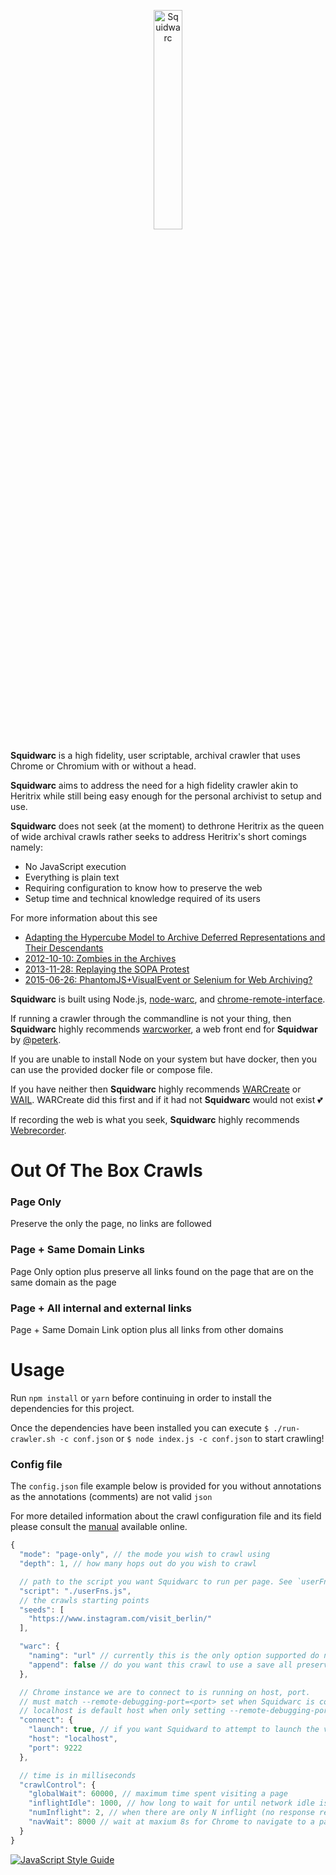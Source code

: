 <p align="center">
<img alt="Squidwarc" src="https://github.com/N0taN3rd/Squidwarc/blob/master/meta/logo.png?raw=true" width="30%">
</p>

**Squidwarc** is a high fidelity, user scriptable, archival crawler that uses Chrome or Chromium with or without a head.

**Squidwarc** aims to address the need for a high fidelity crawler akin to Heritrix while still being easy enough for the personal archivist to setup and use.

**Squidwarc** does not seek (at the moment) to dethrone Heritrix as the queen of wide archival crawls rather
seeks to address Heritrix's short comings namely:
- No JavaScript execution
- Everything is plain text
- Requiring configuration to know how to preserve the web
- Setup time and technical knowledge required of its users

For more information about this see
- [Adapting the Hypercube Model to Archive Deferred Representations and Their Descendants](https://arxiv.org/abs/1601.05142)
- [2012-10-10: Zombies in the Archives](http://ws-dl.blogspot.com/2012/10/2012-10-10-zombies-in-archives.html)
- [2013-11-28: Replaying the SOPA Protest](http://ws-dl.blogspot.com/2013/11/2013-11-28-replaying-sopa-protest.html)
- [2015-06-26: PhantomJS+VisualEvent or Selenium for Web Archiving?](http://ws-dl.blogspot.com/2015/06/2015-06-26-phantomjsvisualevent-or.html)

**Squidwarc** is built using Node.js, [node-warc](https://github.com/N0taN3rd/node-warc), and [chrome-remote-interface](https://github.com/cyrus-and/chrome-remote-interface).

If running a crawler through the commandline is not your thing, then **Squidwarc** highly recommends [warcworker](https://github.com/peterk/warcworker),
a web front end for **Squidwar** by [@peterk](https://github.com/peterk).

If you are unable to install Node on your system but have docker, then you can use the provided docker file or compose file.

If you have neither then **Squidwarc** highly recommends [WARCreate](http://warcreate.com/) or [WAIL](https://github.com/N0taN3rd/wail/releases).
WARCreate did this first and if it had not **Squidwarc** would not exist :two_hearts:

If recording the web is what you seek, **Squidwarc** highly recommends [Webrecorder](https://webrecorder.io/).

# Out Of The Box Crawls
### Page Only
Preserve the only the page, no links are followed

### Page + Same Domain Links
Page Only option plus preserve all links found on the page that are on the same domain as the page

### Page + All internal and external links
Page + Same Domain Link option plus all links from other domains

# Usage

Run `npm install` or `yarn` before continuing in order to install the dependencies for this project.   

Once the dependencies have been installed you can execute `$ ./run-crawler.sh -c conf.json` or `$ node index.js -c conf.json` to start crawling!

### Config file
The `config.json` file example below is provided for you without annotations as the annotations (comments) are not valid `json`


For more detailed  information about the crawl configuration file and its field please consult the [manual](https://n0tan3rd.github.io/Squidwarc/) available online.

```js
{
  "mode": "page-only", // the mode you wish to crawl using
  "depth": 1, // how many hops out do you wish to crawl

  // path to the script you want Squidwarc to run per page. See `userFns.js` for more information
  "script": "./userFns.js",
  // the crawls starting points
  "seeds": [
    "https://www.instagram.com/visit_berlin/"
  ],

  "warc": {
    "naming": "url" // currently this is the only option supported do not change.....
    "append": false // do you want this crawl to use a save all preserved data to a single WARC or WARC per page
  },

  // Chrome instance we are to connect to is running on host, port.
  // must match --remote-debugging-port=<port> set when Squidwarc is connecting to an already running instance of  Chrome.
  // localhost is default host when only setting --remote-debugging-port
  "connect": {
    "launch": true, // if you want Squidward to attempt to launch the version of Chrome already on your system or not
    "host": "localhost",
    "port": 9222
  },

  // time is in milliseconds
  "crawlControl": {
    "globalWait": 60000, // maximum time spent visiting a page
    "inflightIdle": 1000, // how long to wait for until network idle is determined when there are only `numInflight` (no response recieved) requests
    "numInflight": 2, // when there are only N inflight (no response recieved) requests start network idle count down
    "navWait": 8000 // wait at maxium 8s for Chrome to navigate to a page
  }
}
```


[![JavaScript Style Guide](https://cdn.rawgit.com/feross/standard/master/badge.svg)](https://github.com/feross/standard)
